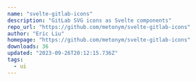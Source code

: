 ```yaml
---
name: "svelte-gitlab-icons"
description: "GitLab SVG icons as Svelte components"
repo_url: "https://github.com/metonym/svelte-gitlab-icons"
author: "Eric Liu"
homepage: "https://github.com/metonym/svelte-gitlab-icons"
downloads: 36
updated: "2023-09-26T20:12:15.736Z"
tags: 
  - ui
---
```

